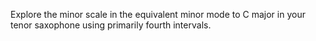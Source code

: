 Explore the minor scale in the equivalent minor mode to C major in your tenor saxophone using primarily fourth intervals.